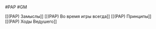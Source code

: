 #PAP #GM

[[(PAP) Замыслы]]
[[(PAP) Во время игры всегда]]
[[(PAP) Принципы]]
[[(PAP) Ходы Ведушего]]
